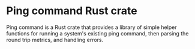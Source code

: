 # Ping command Rust crate

Ping command is a Rust crate that provides a library of simple helper functions
for running a system's existing ping command, then parsing the round trip
metrics, and handling errors.
